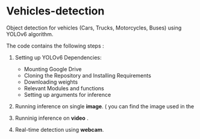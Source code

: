 # Vehicles-detection
Object detection for vehicles (Cars, Trucks, Motorcycles, Buses) using YOLOv6 algorithm.

The code contains the following steps :

1. Setting up YOLOv6 Dependencies:
    - Mounting Google Drive
    - Cloning the Repository and Installing Requirements
    - Downloading weights 
    - Relevant Modules and functions 
    - Setting up arguments for inference
  
2. Running inference on single **image**. ( you can find the image used in the 
3. Runninig inference on **video** .
4. Real-time detection using **webcam**.
